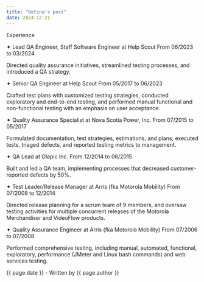 ```yaml
---
title: "Betina's post"
date: 2024-12-21
---
```

Experience

✦ Lead QA Engineer, Staff Software Engineer at Help Scout
From 06/2023 to 03/2024

Directed quality assurance initiatives, streamlined testing processes, and introduced a QA strategy.

✦ Senior QA Engineer at Help Scout
From 05/2017 to 06/2023

Crafted test plans with customized testing strategies, conducted exploratory and end-to-end testing, and performed manual functional and non-functional testing with an emphasis on user acceptance.

✦ Quality Assurance Specialist at Nova Scotia Power, Inc.
From 07/2015 to 05/2017

Formulated documentation, test strategies, estimations, and plans; executed tests, triaged defects, and reported testing metrics to management.

✦ QA Lead at Olapic Inc.
From 12/2014 to 06/2015

Built and led a QA team, implementing processes that decreased customer-reported defects by 50%.

✦ Test Leader/Release Manager at Arris (fka Motorola Mobility)
From 07/2008 to 12/2014

Directed release planning for a scrum team of 9 members, and oversaw testing activities for multiple concurrent releases of the Motorola Merchandiser and VideoFlow products.

✦ Quality Assurance Engineer at Arris (fka Motorola Mobility)
From 07/2006 to 07/2008

Performed comprehensive testing, including manual, automated, functional, exploratory, performance (JMeter and Linux bash commands) and web services testing.

<p>{{ page.date }} - Written by {{ page.author }}</p>
